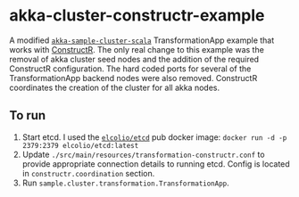 # akka-cluster-constructr-example

A modified [`akka-sample-cluster-scala`](http://www.lightbend.com/activator/template/akka-sample-cluster-scala) TransformationApp example that works with [ConstructR](https://github.com/hseeberger/constructr).  The only real change to this example was
the removal of akka cluster seed nodes and the addition of the required ConstructR configuration.  The hard coded ports for several of the 
TransformationApp backend nodes were also removed.  ConstructR coordinates the creation of the cluster for all akka nodes.

## To run

1. Start etcd.  I used the [`elcolio/etcd`](https://hub.docker.com/r/elcolio/etcd/) pub docker image: `docker run -d -p 2379:2379 elcolio/etcd:latest`
1. Update `./src/main/resources/transformation-constructr.conf` to provide appropriate connection details to running etcd.  Config is located in
 `constructr.coordination` section.
2. Run `sample.cluster.transformation.TransformationApp`.